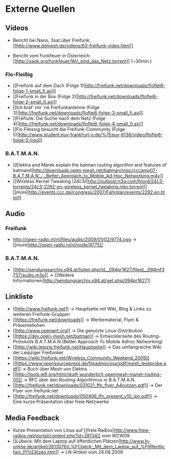 # Externe Quellen

## Videos
 * Bericht bei Nano, 3sat über Freifunk: [[http://www.ddmesh.de/videos/63-freifunk-video.html]]

 * Bericht vom Funkfeuer in Österreich: [[http://xaok.org/funkfeuer/Wir_sind_das_Netz.torrent]] (~30min.)

### Flo-Fleißig

 * [[Freifunk auf dem Dach (Folge 1)|http://freifunk.net/downloads/floflei6-folge-1-small_fi.avi]]
 * [[Freifunk in der Box (Folge 2)|http://freifunk.net/downloads/floflei6-folge-2-small_fi.avi]]
 * [[Ich brat' mir 'ne Freifunkantenne (Folge 3)|http://freifunk.net/downloads/floflei6-folge-3-small_fi.avi]]
 * [[Freifunk: Die Suche nach dem Netz (Folge 4)|http://freifunk.net/downloads/floflei6-folge-4-small_fi.avi]]
 * [[Flo Fleissig besucht die Freifunk-Community (Folge 5)|http://www.student.euv-frankfurt-o.de/%7Eeuv-6136/video/floflei6-folge-5.mpg]]

### B.A.T.M.A.N.

 * [[Elektra and Marek explain the batman routing algorithm and features of batmand|http://downloads.open-mesh.net/batman/misc/cccamp07-B.A.T.M.A.N._-_Better_Approach_to_Mobile_Ad-Hoc_Networking.m4v]]
 * [[Wireless Kernel Tweaking (24c3)|http://outpost.h3q.com/fnord/24c3-torrents/24c3-2292-en-wireless_kernel_tweaking.mkv.torrent]] [[more|http://events.ccc.de/congress/2007/Fahrplan/events/2292.en.html]]

## Audio

### Freifunk
 * http://open-radio.nl/nl/files/audio/2009/01/02/9774.ogg -> [[more|http://open-radio.nl/nl/node/9775]]

### B.A.T.M.A.N.
 * [[http://sendungsarchiv.o94.at/listen.php/id__094pr1627/fileid__094mf3737/audio.m3u]] -> [[Weitere Informationen|http://sendungsarchiv.o94.at/get.php/094pr1627]] 

## Linkliste

 * [[http://www.freifunk.net]] -> Hauptseite mit Wiki, Blog & Links zu weiteren Freifunk-Gruppen
 * [[https://freifunk.net/downloads]] -> Werbematerial, Flyer & Präsentationen
 * [[http://www.openwrt.org]] -> Die genutzte Linux-Distribution
 * [[https://dev.open-mesh.net/batman]] -> Entwicklerseite des Routing-Protokolls B.A.T.M.A.N.(Better Approach To Mobile Adhoc Networking)
 * [[http://wiki.leipzig.freifunk.net/Hauptseite]] -> Das umfangreiche Wiki der Leipziger Freifunker
 * [[https://wiki.freifunk.net/Wireless_Community_Weekend_2009]]
 * [[https://www.opensourcepress.de/fileadmin/osp/pdf/mesh_leseprobe.pdf]] -> Buch über Mesh von Elektra
 * [[http://tools.ietf.org/html/draft-wunderlich-openmesh-manet-routing-00]] -> RFC über den Routing-Algorithmus in B.A.T.M.A.N.
 * [[http://freifunk.net/downloads/031021_ffn_flyer_A4nutzen.pdf]] -> Der Flyer von freifunk.net
 * [[http://freifunk.net/downloads/050406_ffn_present_v10_jpn.pdf]] -> Eine kurze Präsentation über freie Netzwerke

## Media Feedback

 * Kurze Presentation von Linus auf [[freie Radios|http://www.freie-radios.net/portal/content.php?id=28134]] vom WCW09
 * [[Lübeck: Mit dem Laptop auf öffentlichen Plätzen|http://www.ln-online.de/artikel/2613076/L%FCbeck:_Mit_dem_Laptop_auf_%F6ffentlichen_Pl%E4tzen.htm]] -> LN-Artikel vom 24.06.2009